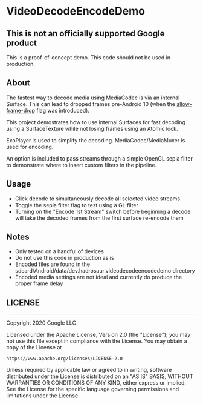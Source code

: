 # VideoDecodeEncodeDemo

## This is not an officially supported Google product
This is a proof-of-concept demo. This code should not be used in production.

## About
The fastest way to decode media using MediaCodec is via an internal Surface. This can lead to
dropped frames pre-Android 10 (when the [allow-frame-drop](https://developer.android.com/reference/android/media/MediaCodec#using-an-output-surface)
flag was introduced).

This project demostrates how to use internal Surfaces for fast decoding using a SurfaceTexture while
not losing frames using an Atomic lock.

ExoPlayer is used to simplify the decoding. MediaCodec/MediaMuxer is used for encoding.

An option is included to pass streams through a simple OpenGL sepia filter to demonstrate where to
insert custom filters in the pipeline.

## Usage
* Click decode to simultaneously decode all selected video streams
* Toggle the sepia filter flag to test using a GL filter
* Turning on the "Encode 1st Stream" switch before beginning a decode will take the decoded frames
from the first surface re-encode them

## Notes

* Only tested on a handful of devices
* Do not use this code in production as is
* Encoded files are found in the sdcard/Android/data/dev.hadrosaur.videodecodeencodedemo directory
* Encoded media settings are not ideal and currently do produce the proper frame delay

## LICENSE

***

Copyright 2020 Google LLC

Licensed under the Apache License, Version 2.0 (the "License");
you may not use this file except in compliance with the License.
You may obtain a copy of the License at

    https://www.apache.org/licenses/LICENSE-2.0

Unless required by applicable law or agreed to in writing, software
distributed under the License is distributed on an "AS IS" BASIS,
WITHOUT WARRANTIES OR CONDITIONS OF ANY KIND, either express or implied.
See the License for the specific language governing permissions and
limitations under the License.